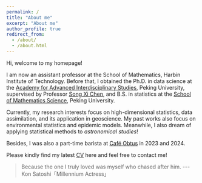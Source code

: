 ```yaml
---
permalink: /
title: "About me"
excerpt: "About me"
author_profile: true
redirect_from: 
  - /about/
  - /about.html
---
```


Hi, welcome to my homepage!

I am now an assistant professor at the School of Mathematics, Harbin Institute of Technology. Before that, I obtained the Ph.D. in data science at the [Academy for Advanced Interdisciplinary Studies](https://www.aais.pku.edu.cn/en/), Peking University, supervised by Professor [Song Xi Chen](https://www.songxichen.com/), and B.S. in statistics at the [School of Mathematics Science](https://www.math.pku.edu.cn/puremath_en/), Peking University.

Currently, my research interests focus on high-dimensional statistics, data assimilation, and its application in geoscience. My past works also focus on environmental statistics and epidemic models. Meanwhile, I also dream of applying statistical methods to *astronomical studies*!

Besides, I was also a part-time barista at [Café Obtus](https://mp.weixin.qq.com/s/CsXiT3ZWsTkdJ12gDyrQrw) in 2023 and 2024.

<!-- I am in the **2024-2025 academic job market** and would be happy to discuss any opportunities. -->
Please kindly find my latest [CV](https://sun-haoxuan.github.io/files/Curriculum_Vita_Jul_2025.pdf) here and feel free to contact me!

<!-- > だって私、あの人を追いかけてる私が好きなんだもの --- 今敏「千年女優」<br> Because what I truly loved was the self chasing after him --- Kon Satoshi「Millennium Actress」 -->
<!-- Because what I truly cherished was none other than myself who chased after him. -->
> Because the one I truly loved was myself who chased after him. --- Kon Satoshi「Millennium Actress」
